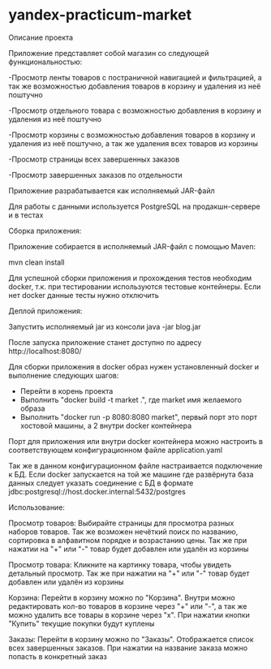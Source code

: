 # yandex-practicum-market

Описание проекта

Приложение представляет собой магазин со следующей функциональностью:

-Просмотр ленты товаров с постраничной навигацией и фильтрацией, а так же возможностью добавления товаров в корзину и
удаления из неё поштучно

-Просмотр отдельного товара с возможностью добавления в корзину и удаления из неё поштучно

-Просмотр корзины с возможностью добавления товаров в корзину и удаления из неё поштучно, а так же удаления всех товаров
из корзины

-Просмотр страницы всех завершенных заказов

-Просмотр завершенных заказов по отдельности

Приложение разрабатывается как исполняемый JAR-файл

Для работы с данными используется PostgreSQL на продакшн-сервере и в тестах

Сборка приложения:

Приложение собирается в исполняемый JAR-файл с помощью Maven:

mvn clean install

Для успешной сборки приложения и прохождения тестов необходим docker, т.к. при тестировании используются тестовые
контейнеры. Если нет docker данные тесты нужно отключить

Деплой приложения:

Запустить исполняемый jar из консоли java -jar blog.jar

После запуска приложение станет доступно по адресу http://localhost:8080/

Для сборки приложения в docker образ нужен установленный docker и выполнение следующих шагов:

- Перейти в корень проекта
- Выполнить  "docker build -t market .", где market имя желаемого образа
- Выполнить "docker run -p 8080:8080 market", первый порт это порт хостовой машины, а 2 внутри docker контейнера

Порт для приложения или внутри docker контейнера можно настроить в соответствующем конфигурационном файле
application.yaml

Так же в данном конфигурационном файле настраивается подключение к БД. Если docker запускается на той же машине где
развёрнута база данных следует указать соединение с БД в формате jdbc:postgresql://host.docker.internal:5432/postgres

Использование:

Просмотр товаров: Выбирайте страницы для просмотра разных наборов товаров. Так же возможен нечёткий поиск по названию,
сортировка в алфавитном порядке и возрастанию цены. Так же при нажатии на "+" или "-" товар будет добавлен или удалён из
корзины

Просмотр товара: Кликните на картинку товара, чтобы увидеть детальный просмотр. Так же при нажатии на "+" или "-" товар
будет добавлен или удалён из корзины

Корзина: Перейти в корзину можно по "Корзина". Внутри можно редактировать кол-во товаров в корзине через "+" или "-",
а так же можно удалить все товары в корзине через "x". При нажатии кнопки "Купить" текущие покупки будут куплены

Заказы: Перейти в корзину можно по "Заказы". Отображается список всех завершенных заказов. При нажатии на название
заказа можно попасть в конкретный заказ